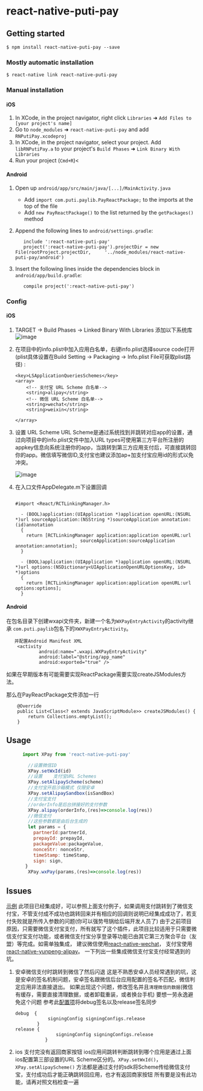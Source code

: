 # react-native-puti-pay

## Getting started

`$ npm install react-native-puti-pay --save`

### Mostly automatic installation

`$ react-native link react-native-puti-pay`

### Manual installation

#### iOS

1. In XCode, in the project navigator, right click `Libraries` ➜ `Add Files to [your project's name]`
2. Go to `node_modules` ➜ `react-native-puti-pay` and add `RNPutiPay.xcodeproj`
3. In XCode, in the project navigator, select your project. Add `libRNPutiPay.a` to your project's `Build Phases` ➜ `Link Binary With Libraries`
4. Run your project (`Cmd+R`)<

#### Android

1. Open up `android/app/src/main/java/[...]/MainActivity.java`
   - Add `import com.puti.paylib.PayReactPackage;` to the imports at the top of the file
   - Add `new PayReactPackage()` to the list returned by the `getPackages()` method
2. Append the following lines to `android/settings.gradle`:

   ```
      include ':react-native-puti-pay'
      project(':react-native-puti-pay').projectDir = new File(rootProject.projectDir,     '../node_modules/react-native-puti-pay/android')
   ```
3. Insert the following lines inside the dependencies block in `android/app/build.gradle`:

   ```
      compile project(':react-native-puti-pay')
   ```

### Config

#### iOS

1. TARGET -> Build Phases -> Linked Binary With Libraries 添加以下系统库
![image](https://github.com/puti94/react-native-puti-pay/blob/master/screenshot/WX20171125-142402.png)

2. 在项目中的info.plist中加入应用白名单，右键info.plist选择source code打开(plist具体设置在Build Setting -> Packaging -> Info.plist File可获取plist路径) :

   ```
   <key>LSApplicationQueriesSchemes</key>
   <array>
       <!-- 支付宝 URL Scheme 白名单-->
       <string>alipay</string>
       <!-- 微信 URL Scheme 白名单-->
       <string>wechat</string>
       <string>weixin</string>
   
   </array>
   ```

3. 设置 URL Scheme URL Scheme是通过系统找到并跳转对应app的设置，通过向项目中的info.plist文件中加入URL types可使用第三方平台所注册的appkey信息向系统注册你的app，当跳转到第三方应用支付后，可直接跳转回你的app。微信填写微信ID,支付宝也建议添加ap+加支付宝应用id的形式以免冲突。

   ![image](https://github.com/puti94/react-native-puti-pay/blob/master/screenshot/WX20171125-142504.png)

4. 在入口文件AppDelegate.m下设置回调

   ```
   
   #import <React/RCTLinkingManager.h>
   
     - (BOOL)application:(UIApplication *)application openURL:(NSURL *)url sourceApplication:(NSString *)sourceApplication annotation:(id)annotation
     {
       return [RCTLinkingManager application:application openURL:url
                           sourceApplication:sourceApplication annotation:annotation];
     }
   
     - (BOOL)application:(UIApplication *)application openURL:(NSURL *)url options:(NSDictionary<UIApplicationOpenURLOptionsKey, id> *)options
     {
       return [RCTLinkingManager application:application openURL:url options:options];
     }
   ```

#### Android

在包名目录下创建wxapi文件夹，新建一个名为`WXPayEntryActivity`的activity继承 `com.puti.paylib`包名下的`XWXPayEntryActivity`。

```
   并配置Android Manifest XML
    <activity
            android:name=".wxapi.WXPayEntryActivity"
            android:label="@string/app_name"
            android:exported="true" />
```

 如果在早期版本有可能需要实现ReactPackage需要实现createJSModules方法。

 那么在PayReactPackage文件添加一行

```
    @Override
    public List<Class<? extends JavaScriptModule>> createJSModules() {
        return Collections.emptyList();
    }
```

## Usage

```javascript
      import XPay from 'react-native-puti-pay'

        //设置微信ID
        XPay.setWxId(id)
        //设置    支付宝URL Schemes
        XPay.setAlipayScheme(scheme)
        //支付宝开启沙箱模式 仅限安卓
        XPay.setAlipaySandbox(isSandBox)
        //支付宝支付
        //orderInfo是后台拼接好的支付参数
        XPay.alipay(orderInfo,(res)=>console.log(res))
        //微信支付
        //这些参数都是由后台生成的
        let params = {
          partnerId:partnerId,
          prepayId: prepayId,
          packageValue:packageValue,
          nonceStr: nonceStr,
          timeStamp: timeStamp,
          sign: sign,
       }
        XPay.wxPay(params,(res)=>console.log(res))
```

## Issues


[示例](https://github.com/puti94/RNExample/blob/master/src/pages/PayPage.js)
此项目已经集成好，可以参照上面支付例子，如果调用支付跳转到了微信支付宝，不管支付成不成功也跳转回来并有相应的回调则说明已经集成成功了，若支付失败就是所传入参数的问题(你可以强势甩锅给后端开发人员了)
由于之前项目原因，只需要微信支付宝支付，所有就写了这个插件，此项目比较适用于只需要微信支付宝支付功能，或者微信支付宝分享登录等功能已由其它第三方聚合平台（友盟）等完成。如需单独集成，
建议微信使用[react-native-wechat](https://github.com/yorkie/react-native-wechat)，
支付宝使用[react-native-yunpeng-alipay](https://www.npmjs.com/package/react-native-yunpeng-alipay)。
一下列出一些集成微信支付宝支付经常遇到的坑。

1. 安卓微信支付时跳转到微信了然后闪退
   这是不熟悉安卓人员经常遇到的坑，这是安卓的签名机制问题，安卓签名跟微信后台应用配置的签名不匹配，微信判定应用非法直接退出。
   如果出现这个问题，修改签名并且`清理微信的数据`(微信有缓存，需要直接清理数据，或者卸载重装，或者换台手机)
   要想一劳永逸避免这个问题 参考此[配置项](https://github.com/puti94/RNExample/blob/master/android/app/build.gradle)将debug签名以及release签名同步

   ```
   debug  {
               signingConfig signingConfigs.release
           }
   release {
                  signingConfig signingConfigs.release
              }
   ```

2. ios 支付完没有返回商家按钮
   ios应用间跳转判断跳转到哪个应用是通过上面ios配置第三部设置的URL Scheme区分的。`XPay.setWxId()`，`XPay.setAlipayScheme()` 方法都是通过支付的sdk将Scheme传给微信支付宝，支付成功后才能正确跳转回应用，也才有返回商家按钮
   所有要是没有此功能，请再对照文档检查一遍
